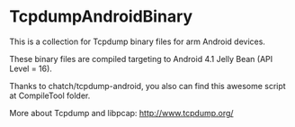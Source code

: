 TcpdumpAndroidBinary
====================

This is a collection for Tcpdump binary files for arm Android devices.

These binary files are compiled targeting to Android 4.1 Jelly Bean (API Level = 16).

Thanks to chatch/tcpdump-android, you also can find this awesome script at CompileTool folder.

More about Tcpdump and libpcap: http://www.tcpdump.org/
